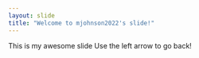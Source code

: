 ```yaml
---
layout: slide
title: "Welcome to mjohnson2022's slide!"
---
```

This is my awesome slide
Use the left arrow to go back!